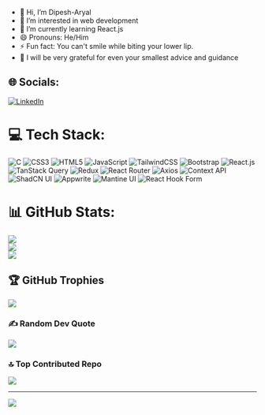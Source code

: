 - 👋 Hi, I’m Dipesh-Aryal
- 👀 I’m interested in web development 
- 🌱 I’m currently learning React.js
- 😄 Pronouns: He/Him
- ⚡ Fun fact: You can't smile while biting your lower lip. 
- 💫 I will be very grateful for even your smallest advice and guidance

## 🌐 Socials:
[![LinkedIn](https://img.shields.io/badge/LinkedIn-%230077B5.svg?logo=linkedin&logoColor=white)](https://www.linkedin.com/in/dipesh-aryal-612536272?utm_source=share&utm_campaign=share_via&utm_content=profile&utm_medium=android_app) 

# 💻 Tech Stack:
![C](https://img.shields.io/badge/c-%2300599C.svg?style=for-the-badge&logo=c&logoColor=white)
![CSS3](https://img.shields.io/badge/css3-%231572B6.svg?style=for-the-badge&logo=css3&logoColor=white)
![HTML5](https://img.shields.io/badge/html5-%23E34F26.svg?style=for-the-badge&logo=html5&logoColor=white)
![JavaScript](https://img.shields.io/badge/javascript-%23323330.svg?style=for-the-badge&logo=javascript&logoColor=%23F7DF1E)
![TailwindCSS](https://img.shields.io/badge/tailwindcss-%2338B2AC.svg?style=for-the-badge&logo=tailwind-css&logoColor=white)
![Bootstrap](https://img.shields.io/badge/bootstrap-%238511FA.svg?style=for-the-badge&logo=bootstrap&logoColor=white)
![React.js](https://img.shields.io/badge/-ReactJs-61DAFB?logo=react&logoColor=white&style=for-the-badge)
![TanStack Query](https://img.shields.io/badge/TanStack_Query-%F0%9F%90%9D%20React_Query-red?logo=react&style=for-the-badge)
![Redux](https://img.shields.io/badge/redux-764ABC?style=for-the-badge&logo=redux&logoColor=white)
![React Router](https://img.shields.io/badge/-React%20Router-CA4245?logo=react-router&style=for-the-badge)
![Axios](https://img.shields.io/badge/axios.js-854195?logo=axios&logoColor=5A29E4&style=for-the-badge)
![Context API](https://img.shields.io/badge/Context--Api-000000?logo=react&style=for-the-badge)
![ShadCN UI](https://img.shields.io/badge/shadcn%2Fui-000?logo=shadcnui&logoColor=fff&style=for-the-badge)
![Appwrite](https://img.shields.io/badge/Appwrite-F02E65?style=for-the-badge&logo=appwrite&logoColor=white)
![Mantine UI](https://img.shields.io/badge/Mantine-339AF0?style=for-the-badge&logo=mantine&logoColor=white)
![React Hook Form](https://img.shields.io/badge/react--hook--form-EC5990?logo=reacthookform&logoColor=white&style=for-the-badge)



# 📊 GitHub Stats:
![](https://github-readme-stats.vercel.app/api?username=Ace-Aryal&theme=dark&hide_border=true&include_all_commits=false&count_private=false)<br/>
![](https://github-readme-streak-stats.herokuapp.com/?user=Ace-Aryal&theme=dark&hide_border=true)<br/>
![](https://github-readme-stats.vercel.app/api/top-langs/?username=Ace-Aryal&theme=dark&hide_border=true&include_all_commits=false&count_private=false&layout=compact)

## 🏆 GitHub Trophies
![](https://github-profile-trophy.vercel.app/?username=Ace-Aryal&theme=radical&no-frame=false&no-bg=true&margin-w=4)

### ✍️ Random Dev Quote
![](https://quotes-github-readme.vercel.app/api?type=vetical&theme=tokyonight)

### 🔝 Top Contributed Repo
![](https://github-contributor-stats.vercel.app/api?username=Ace-Aryal&limit=5&theme=transparent&combine_all_yearly_contributions=true)

---
[![](https://visitcount.itsvg.in/api?id=Ace-Aryal&icon=0&color=0)](https://visitcount.itsvg.in)

<!-- Proudly created with GPRM ( https://gprm.itsvg.in ) -->

<!---
Ace-Aryal/Ace-Aryal is a ✨ special ✨ repository because its `README.md` (this file) appears on your GitHub profile.
You can click the Preview link to take a look at your changes.
--->
